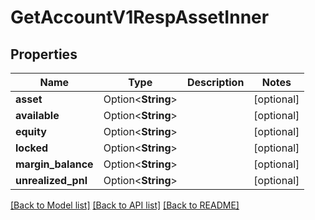 # GetAccountV1RespAssetInner

## Properties

Name | Type | Description | Notes
------------ | ------------- | ------------- | -------------
**asset** | Option<**String**> |  | [optional]
**available** | Option<**String**> |  | [optional]
**equity** | Option<**String**> |  | [optional]
**locked** | Option<**String**> |  | [optional]
**margin_balance** | Option<**String**> |  | [optional]
**unrealized_pnl** | Option<**String**> |  | [optional]

[[Back to Model list]](../README.md#documentation-for-models) [[Back to API list]](../README.md#documentation-for-api-endpoints) [[Back to README]](../README.md)


